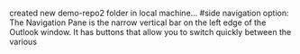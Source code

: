 created new demo-repo2 folder in local machine...
#side navigation option:
The Navigation Pane is the narrow vertical bar on the left edge of the Outlook window. It has buttons that allow you to switch quickly between the various 
